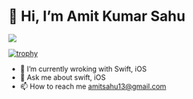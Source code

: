 <b><h1>👋 Hi, I’m Amit Kumar Sahu </h1></b>
![](https://komarev.com/ghpvc/?username=sahuamit13)

[![trophy](https://github-profile-trophy.vercel.app/?username=sahuamit13&theme=onedark)](https://github.com/ryo-ma/github-profile-trophy)
- 🌱 I’m currently wroking with Swift, iOS
- 💬 Ask me about swift, iOS
- 📫 How to reach me amitsahu13@gmail.com

<!---
sahuamit13/sahuamit13 is a ✨ special ✨ repository because its `README.md` (this file) appears on your GitHub profile.
You can click the Preview link to take a look at your changes.
--->
